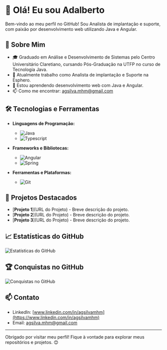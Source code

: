 # 👋 Olá! Eu sou Adalberto

Bem-vindo ao meu perfil no GitHub! Sou Analista de implantação e suporte, com paixão por desenvolvimento web utilizando Java e Angular.

## 🚀 Sobre Mim

- 🎓 Graduado em Análise e Desenvolvimento de Sistemas pelo Centro Universitário Claretiano, cursando Pós-Graduação na UTFP no curso de Tecnologia Java.
- 💼 Atualmente trabalho como Analista de implantação e Suporte na Esphero.
- 🌱 Estou aprendendo desenvolvimento web com Java e Angular.
- 📫 Como me encontrar: agsilva.mhm@gmail.com

## 🛠️ Tecnologias e Ferramentas

- **Linguagens de Programação:** 
    - ![Java](https://img.shields.io/badge/-Java-333333?style=flat&logo=java)
    - ![Typescript](https://img.shields.io/badge/-Typescript-333333?style=flat&logo=typescript)

- **Frameworks e Bibliotecas:**
  - ![Angular](https://img.shields.io/badge/-Angular-333333?style=flat&logo=angular)
  - ![Spring](https://img.shields.io/badge/-Spring-333333?style=flat&logo=spring)

- **Ferramentas e Plataformas:**
  - ![Git](https://img.shields.io/badge/-Git-333333?style=flat&logo=git)
  

## 🌟 Projetos Destacados

- [**Projeto 1**](URL do Projeto) - Breve descrição do projeto.
- [**Projeto 2**](URL do Projeto) - Breve descrição do projeto.
- [**Projeto 3**](URL do Projeto) - Breve descrição do projeto.

## 📈 Estatísticas do GitHub

![Estatísticas do GitHub](https://github-readme-stats.vercel.app/api?username=agsilvamhm&show_icons=true&theme=radical)

## 🏆 Conquistas no GitHub

![Conquistas no GitHub](https://github-profile-trophy.vercel.app/?username=agsilvamhm&theme=radical)

## 📫 Contato

- LinkedIn: [www.linkedin.com/in/agsilvamhm](https://www.linkedin.com/in/agsilvamhm)
- Email: [agsilva.mhm@gmail.com](mailto:agsilva.mhm@gmail.com)

---

Obrigado por visitar meu perfil! Fique à vontade para explorar meus repositórios e projetos. 😊
